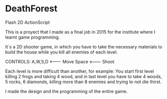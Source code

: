 # DeathForest
Flash 2D ActionScript

This is a proyect that I made as a final job in 2015 for the institute where I learnt game programming.

It´s a 2D shooter game, in which you have to take the necessary materials to build the house while you kill all enemies of each level.  

CONTROLS:
A,W,S,D  <--- Move
Space <--- Shoot

Each level is more difficult than another, for example: You start first level killing 2 frogs and taking 4 wood, and in last level
you have to take 4 woods, 5 rocks, 6 diamonds, killing more than 8 enemies and trying to not die thirst.

I made the design and the programming of the entire game.
